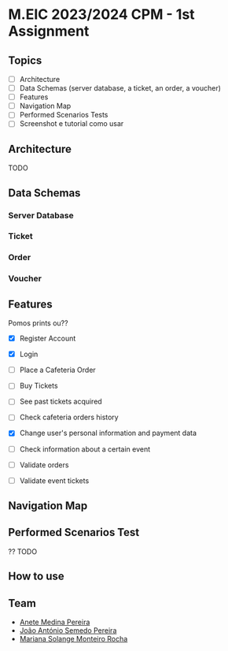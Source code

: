 # M.EIC 2023/2024 CPM - 1st  Assignment

## Topics
- [ ] Architecture
- [ ] Data Schemas (server database, a ticket, an order, a voucher)
- [ ] Features
- [ ] Navigation Map
- [ ] Performed Scenarios Tests
- [ ] Screenshot e tutorial como usar

## Architecture
 TODO

## Data Schemas
### Server Database

### Ticket
  
### Order

### Voucher

## Features
Pomos prints ou??
- [x] Register Account
- [x] Login
- [ ] Place a Cafeteria Order
- [ ] Buy Tickets
- [ ] See past tickets acquired
- [ ] Check cafeteria orders history
- [x] Change user's personal information and payment data
- [ ] Check information about a certain event
- [ ] Validate orders
- [ ] Validate event tickets


## Navigation Map

## Performed Scenarios Test
?? TODO

## How to use

## Team
- [Anete Medina Pereira](https://sigarra.up.pt/feup/pt/fest_geral.cursos_list?pv_num_unico=202008856)
- [João António Semedo Pereira](https://sigarra.up.pt/feup/pt/fest_geral.cursos_list?pv_num_unico=202007145)
- [Mariana Solange Monteiro Rocha](https://sigarra.up.pt/feup/pt/fest_geral.cursos_list?pv_num_unico=202004656)